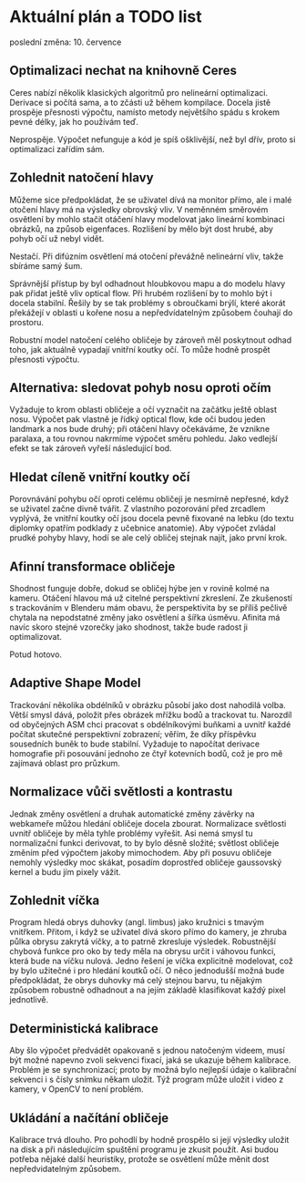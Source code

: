 # Aktuální plán a TODO list

poslední změna: 10. července

## Optimalizaci nechat na knihovně Ceres
Ceres nabízí několik klasických algoritmů pro nelineární optimalizaci. Derivace si počítá sama, a to zčásti už během kompilace. Docela jistě prospěje přesnosti výpočtu, namísto metody největšího spádu s krokem pevné délky, jak ho používám teď.

Neprospěje. Výpočet nefunguje a kód je spíš ošklivější, než byl dřív, proto si optimalizaci zařídím sám.

## Zohlednit natočení hlavy
Můžeme sice předpokládat, že se uživatel dívá na monitor přímo, ale i malé otočení hlavy má na výsledky obrovský vliv. V neměnném směrovém osvětlení by mohlo stačit otáčení hlavy modelovat jako lineární kombinaci obrázků, na způsob eigenfaces. Rozlišení by mělo být dost hrubé, aby pohyb očí už nebyl vidět.

Nestačí. Při difúzním osvětlení má otočení převážně nelineární vliv, takže sbíráme samý šum.

Správnější přístup by byl odhadnout hloubkovou mapu a do modelu hlavy pak přidat ještě vliv optical flow. Při hrubém rozlišení by to mohlo být i docela stabilní. Řešily by se tak problémy s obroučkami brýlí, které akorát překážejí v oblasti u kořene nosu a nepředvídatelným způsobem čouhají do prostoru.

Robustní model natočení celého obličeje by zároveň měl poskytnout odhad toho, jak aktuálně vypadají vnitřní koutky očí. To může hodně prospět přesnosti výpočtu.

## Alternativa: sledovat pohyb nosu oproti očím
Vyžaduje to krom oblasti obličeje a očí vyznačit na začátku ještě oblast nosu. Výpočet pak vlastně je řídký optical flow, kde oči budou jeden landmark a nos bude druhý; při otáčení hlavy očekáváme, že vznikne paralaxa, a tou rovnou nakrmíme výpočet směru pohledu. Jako vedlejší efekt se tak zároveň vyřeší následující bod.

## Hledat cíleně vnitřní koutky očí
Porovnávání pohybu očí oproti celému obličeji je nesmírně nepřesné, když se uživatel začne divně tvářit. Z vlastního pozorování před zrcadlem vyplývá, že vnitřní koutky očí jsou docela pevně fixované na lebku (do textu diplomky opatřím podklady z učebnice anatomie). Aby výpočet zvládal prudké pohyby hlavy, hodí se ale celý obličej stejnak najít, jako první krok.

## Afinní transformace obličeje
Shodnost funguje dobře, dokud se obličej hýbe jen v rovině kolmé na kameru. Otáčení hlavou má už citelné perspektivní zkreslení. Ze zkušeností s trackováním v Blenderu mám obavu, že perspektivita by se příliš pečlivě chytala na nepodstatné změny jako osvětlení a šířka úsměvu. Afinita má navíc skoro stejné vzorečky jako shodnost, takže bude radost ji optimalizovat.

Potud hotovo.

## Adaptive Shape Model
Trackování několika obdélníků v obrázku působí jako dost nahodilá volba. Větší smysl dává, položit přes obrázek mřížku bodů a trackovat tu. Narozdíl od obyčejných ASM chci pracovat s obdélníkovými buňkami a uvnitř každé počítat skutečné perspektivní zobrazení; věřím, že díky příspěvku sousedních buněk to bude stabilní. Vyžaduje to napočítat derivace homografie při posouvání jednoho ze čtyř kotevních bodů, což je pro mě zajímavá oblast pro průzkum.

## Normalizace vůči světlosti a kontrastu
Jednak změny osvětlení a druhak automatické změny závěrky na webkameře můžou hledání obličeje docela zbourat. Normalizace světlosti uvnitř obličeje by měla tyhle problémy vyřešit. Asi nemá smysl tu normalizační funkci derivovat, to by bylo děsně složité; světlost obličeje změním před výpočtem jakoby mimochodem. Aby při posuvu obličeje nemohly výsledky moc skákat, posadím doprostřed obličeje gaussovský kernel a budu jím pixely vážit.

## Zohlednit víčka
Program hledá obrys duhovky (angl. limbus) jako kružnici s tmavým vnitřkem. Přitom, i když se uživatel dívá skoro přímo do kamery, je zhruba půlka obrysu zakrytá víčky, a to patrně zkresluje výsledek. Robustnější chybová funkce pro oko by tedy měla na obrysu určit i váhovou funkci, která bude na víčku nulová. Jedno řešení je víčka explicitně modelovat, což by bylo užitečné i pro hledání koutků očí. O něco jednodušší možná bude předpokládat, že obrys duhovky má celý stejnou barvu, tu nějakým způsobem robustně odhadnout a na jejím základě klasifikovat každý pixel jednotlivě.

## Deterministická kalibrace
Aby šlo výpočet předvádět opakovaně s jednou natočeným videem, musí být možné napevno zvoli sekvenci fixací, jaká se ukazuje během kalibrace. Problém je se synchronizací; proto by možná bylo nejlepší údaje o kalibrační sekvenci i s čísly snímku někam uložit. Týž program může uložit i video z kamery, v OpenCV to není problém.

## Ukládání a načítání obličeje
Kalibrace trvá dlouho. Pro pohodlí by hodně prospělo si její výsledky uložit na disk a při následujícím spuštění programu je zkusit použít. Asi budou potřeba nějaké další heuristiky, protože se osvětlení může měnit dost nepředvidatelným způsobem.
